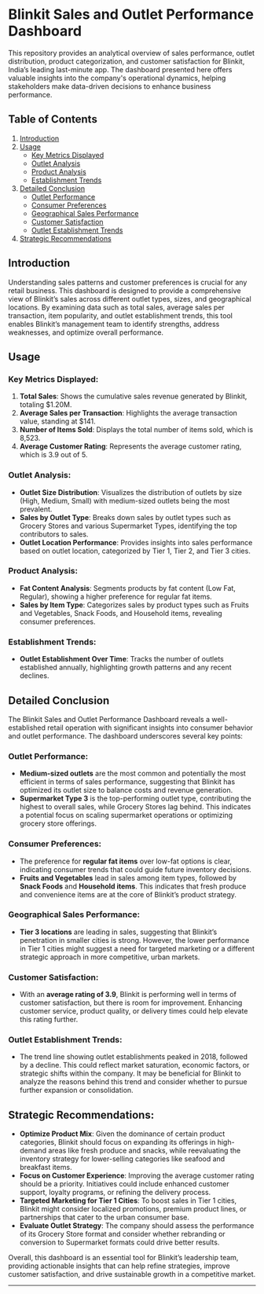# Blinkit Sales and Outlet Performance Dashboard

This repository provides an analytical overview of sales performance, outlet distribution, product categorization, and customer satisfaction for Blinkit, India’s leading last-minute app. The dashboard presented here offers valuable insights into the company's operational dynamics, helping stakeholders make data-driven decisions to enhance business performance.

## Table of Contents

1. [Introduction](#introduction)
2. [Usage](#usage)
   - [Key Metrics Displayed](#key-metrics-displayed)
   - [Outlet Analysis](#outlet-analysis)
   - [Product Analysis](#product-analysis)
   - [Establishment Trends](#establishment-trends)
3. [Detailed Conclusion](#detailed-conclusion)
   - [Outlet Performance](#outlet-performance)
   - [Consumer Preferences](#consumer-preferences)
   - [Geographical Sales Performance](#geographical-sales-performance)
   - [Customer Satisfaction](#customer-satisfaction)
   - [Outlet Establishment Trends](#outlet-establishment-trends)
4. [Strategic Recommendations](#strategic-recommendations)

## Introduction

Understanding sales patterns and customer preferences is crucial for any retail business. This dashboard is designed to provide a comprehensive view of Blinkit’s sales across different outlet types, sizes, and geographical locations. By examining data such as total sales, average sales per transaction, item popularity, and outlet establishment trends, this tool enables Blinkit’s management team to identify strengths, address weaknesses, and optimize overall performance.

## Usage

### Key Metrics Displayed:
1. **Total Sales**: Shows the cumulative sales revenue generated by Blinkit, totaling $1.20M.
2. **Average Sales per Transaction**: Highlights the average transaction value, standing at $141.
3. **Number of Items Sold**: Displays the total number of items sold, which is 8,523.
4. **Average Customer Rating**: Represents the average customer rating, which is 3.9 out of 5.

### Outlet Analysis:
- **Outlet Size Distribution**: Visualizes the distribution of outlets by size (High, Medium, Small) with medium-sized outlets being the most prevalent.
- **Sales by Outlet Type**: Breaks down sales by outlet types such as Grocery Stores and various Supermarket Types, identifying the top contributors to sales.
- **Outlet Location Performance**: Provides insights into sales performance based on outlet location, categorized by Tier 1, Tier 2, and Tier 3 cities.

### Product Analysis:
- **Fat Content Analysis**: Segments products by fat content (Low Fat, Regular), showing a higher preference for regular fat items.
- **Sales by Item Type**: Categorizes sales by product types such as Fruits and Vegetables, Snack Foods, and Household items, revealing consumer preferences.

### Establishment Trends:
- **Outlet Establishment Over Time**: Tracks the number of outlets established annually, highlighting growth patterns and any recent declines.

## Detailed Conclusion

The Blinkit Sales and Outlet Performance Dashboard reveals a well-established retail operation with significant insights into consumer behavior and outlet performance. The dashboard underscores several key points:

### Outlet Performance:
- **Medium-sized outlets** are the most common and potentially the most efficient in terms of sales performance, suggesting that Blinkit has optimized its outlet size to balance costs and revenue generation.
- **Supermarket Type 3** is the top-performing outlet type, contributing the highest to overall sales, while Grocery Stores lag behind. This indicates a potential focus on scaling supermarket operations or optimizing grocery store offerings.

### Consumer Preferences:
- The preference for **regular fat items** over low-fat options is clear, indicating consumer trends that could guide future inventory decisions.
- **Fruits and Vegetables** lead in sales among item types, followed by **Snack Foods** and **Household items**. This indicates that fresh produce and convenience items are at the core of Blinkit’s product strategy.

### Geographical Sales Performance:
- **Tier 3 locations** are leading in sales, suggesting that Blinkit’s penetration in smaller cities is strong. However, the lower performance in Tier 1 cities might suggest a need for targeted marketing or a different strategic approach in more competitive, urban markets.

### Customer Satisfaction:
- With an **average rating of 3.9**, Blinkit is performing well in terms of customer satisfaction, but there is room for improvement. Enhancing customer service, product quality, or delivery times could help elevate this rating further.

### Outlet Establishment Trends:
- The trend line showing outlet establishments peaked in 2018, followed by a decline. This could reflect market saturation, economic factors, or strategic shifts within the company. It may be beneficial for Blinkit to analyze the reasons behind this trend and consider whether to pursue further expansion or consolidation.

## Strategic Recommendations:
- **Optimize Product Mix**: Given the dominance of certain product categories, Blinkit should focus on expanding its offerings in high-demand areas like fresh produce and snacks, while reevaluating the inventory strategy for lower-selling categories like seafood and breakfast items.
- **Focus on Customer Experience**: Improving the average customer rating should be a priority. Initiatives could include enhanced customer support, loyalty programs, or refining the delivery process.
- **Targeted Marketing for Tier 1 Cities**: To boost sales in Tier 1 cities, Blinkit might consider localized promotions, premium product lines, or partnerships that cater to the urban consumer base.
- **Evaluate Outlet Strategy**: The company should assess the performance of its Grocery Store format and consider whether rebranding or conversion to Supermarket formats could drive better results.

Overall, this dashboard is an essential tool for Blinkit’s leadership team, providing actionable insights that can help refine strategies, improve customer satisfaction, and drive sustainable growth in a competitive market.

---
